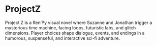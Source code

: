 # ProjectZ
Project Z is a Ren’Py visual novel where Suzanne and Jonathan trigger a mysterious time machine, facing loops, futuristic labs, and glitch dimensions. Player choices shape dialogue, events, and endings in a humorous, suspenseful, and interactive sci-fi adventure.
